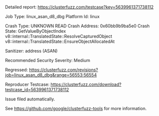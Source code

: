 Detailed report: https://clusterfuzz.com/testcase?key=5639961371738112

Job Type: linux_asan_d8_dbg
Platform Id: linux

Crash Type: UNKNOWN READ
Crash Address: 0x60bb9b9ba5e0
Crash State:
  GetValueByObjectIndex
  v8::internal::TranslatedState::ResolveCapturedObject
  v8::internal::TranslatedState::EnsureObjectAllocatedAt
  
Sanitizer: address (ASAN)

Recommended Security Severity: Medium

Regressed: https://clusterfuzz.com/revisions?job=linux_asan_d8_dbg&range=56553:56554

Reproducer Testcase: https://clusterfuzz.com/download?testcase_id=5639961371738112

Issue filed automatically.

See https://github.com/google/clusterfuzz-tools for more information.